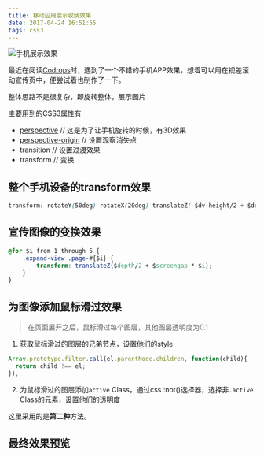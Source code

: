 ```yaml
---
title: 移动应用展示收纳效果
date: 2017-04-24 16:51:55
tags: css3
---
```


<img src="https://cdn.thisjs.com/demo/phone/appshowcase.png" alt="手机展示效果" title="手机展示效果" />

最近在阅读[Codrops][1]时，遇到了一个不错的手机APP效果，想着可以用在视差滚动宣传页中，便尝试着也制作了一下。

<!--more-->

整体思路不是很复杂，即旋转整体，展示图片

主要用到的CSS3属性有

* [perspective][2]  // 这是为了让手机旋转的时候，有3D效果
* [perspective-origin][3]  // 设置观察消失点
* transition // 设置过渡效果
* transform  // 变换

## 整个手机设备的transform效果

```css
transform: rotateY(50deg) rotateX(20deg) translateZ(-$dv-height/2 + $depth);
```

## 宣传图像的变换效果

```css
@for $i from 1 through 5 {
	.expand-view .page-#{$i} {
		transform: translateZ($depth/2 + $screengap * $i);
	}
}
```

## 为图像添加鼠标滑过效果

> 在页面展开之后，鼠标滑过每个图层，其他图层透明度为0.1

1. 获取鼠标滑过的图层的兄弟节点，设置他们的style

```js
Array.prototype.filter.call(el.parentNode.children, function(child){
  return child !== el;
});
```
2. 为鼠标滑过的图层添加`active` Class，通过css :not()选择器，选择非`.active` Class的元素，设置他们的透明度

这里采用的是**第二种**方法。

## 最终效果预览

<script async src="//jsrun.net/YxkKp/embed/all/light/"></script>


[1]: (https://tympanus.net/codrops/2013/08/01/3d-effect-for-mobile-app-showcase/)
[2]: (https://developer.mozilla.org/zh-CN/docs/Web/CSS/perspective)
[3]: (https://developer.mozilla.org/zh-CN/docs/Web/CSS/perspective-origin)